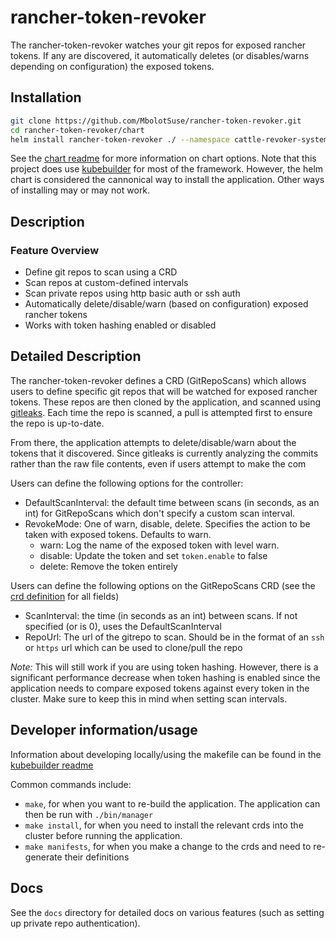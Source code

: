 # rancher-token-revoker

The rancher-token-revoker watches your git repos for exposed rancher tokens. If any are discovered, it automatically 
deletes (or disables/warns depending on configuration) the exposed tokens.

## Installation

```bash
git clone https://github.com/MbolotSuse/rancher-token-revoker.git
cd rancher-token-revoker/chart
helm install rancher-token-revoker ./ --namespace cattle-revoker-system --create-namespace
```

See the [chart readme](chart/README.md) for more information on chart options. Note that this project does use [kubebuilder](https://github.com/kubernetes-sigs/kubebuilder) for most of the framework. However, the helm chart is considered the cannonical way to install the application. Other ways of installing may or may not work.

## Description

### Feature Overview
- Define git repos to scan using a CRD
- Scan repos at custom-defined intervals
- Scan private repos using http basic auth or ssh auth
- Automatically delete/disable/warn (based on configuration) exposed rancher tokens
- Works with token hashing enabled or disabled

## Detailed Description
The rancher-token-revoker defines a CRD (GitRepoScans) which allows users to define specific git repos that will be watched for exposed rancher tokens.
These repos are then cloned by the application, and scanned using [gitleaks](https://github.com/zricethezav/gitleaks). Each time the repo is scanned, a pull is attempted first to ensure the repo is up-to-date. 

From there, the application attempts to delete/disable/warn about the tokens that it discovered. 
Since gitleaks is currently analyzing the commits rather than the raw file contents, even if users attempt to make the com

Users can define the following options for the controller:
- DefaultScanInterval: the default time between scans (in seconds, as an int) for GitRepoScans which don't specify a custom scan interval.
- RevokeMode: One of warn, disable, delete. Specifies the action to be taken with exposed tokens. Defaults to warn.
  - warn: Log the name of the exposed token with level warn.
  - disable: Update the token and set `token.enable` to false
  - delete: Remove the token entirely

Users can define the following options on the GitRepoScans CRD (see the [crd definition](config/crd/bases/management.cattle.io_gitreposcans.yaml) for all fields)
- ScanInterval: the time (in seconds as an int) between scans. If not specified (or is 0), uses the DefaultScanInterval
- RepoUrl: The url of the gitrepo to scan. Should be in the format of an `ssh` or `https` url which can be used to clone/pull the repo

*Note:* This will still work if you are using token hashing. 
However, there is a significant performance decrease when token hashing is enabled since the application needs to
compare exposed tokens against every token in the cluster. Make sure to keep this in mind when setting scan intervals.

## Developer information/usage

Information about developing locally/using the makefile can be found in the [kubebuilder readme](docs/kubebuilder_readme.md) 

Common commands include:
- `make`, for when you want to re-build the application. The application can then be run with `./bin/manager`
- `make install`, for when you need to install the relevant crds into the cluster before running the application.
- `make manifests`, for when you make a change to the crds and need to re-generate their definitions

## Docs

See the `docs` directory for detailed docs on various features (such as setting up private repo authentication).
